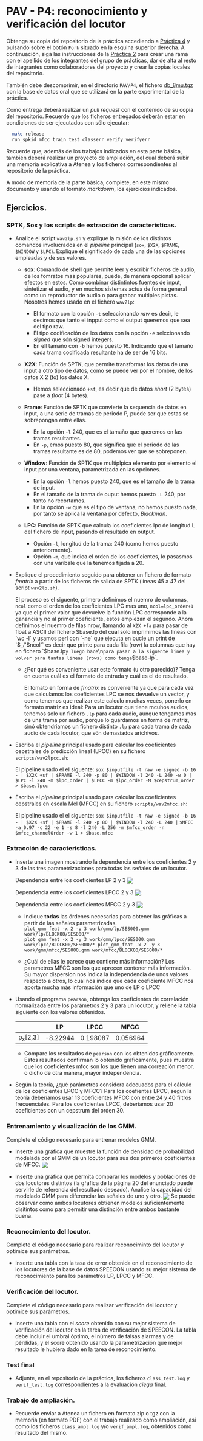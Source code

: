 PAV - P4: reconocimiento y verificación del locutor
===================================================

Obtenga su copia del repositorio de la práctica accediendo a [Práctica 4](https://github.com/albino-pav/P4)
y pulsando sobre el botón `Fork` situado en la esquina superior derecha. A continuación, siga las
instrucciones de la [Práctica 2](https://github.com/albino-pav/P2) para crear una rama con el apellido de
los integrantes del grupo de prácticas, dar de alta al resto de integrantes como colaboradores del proyecto
y crear la copias locales del repositorio.

También debe descomprimir, en el directorio `PAV/P4`, el fichero [db_8mu.tgz](https://atenea.upc.edu/pluginfile.php/3145524/mod_assign/introattachment/0/spk_8mu.tgz?forcedownload=1)
con la base de datos oral que se utilizará en la parte experimental de la práctica.

Como entrega deberá realizar un *pull request* con el contenido de su copia del repositorio. Recuerde
que los ficheros entregados deberán estar en condiciones de ser ejecutados con sólo ejecutar:

~~~~~~~~~~~~~~~~~~~~~~~~~~~~~~~~~~~~~~~~~~~~~~~~~~~~~.sh
  make release
  run_spkid mfcc train test classerr verify verifyerr
~~~~~~~~~~~~~~~~~~~~~~~~~~~~~~~~~~~~~~~~~~~~~~~~~~~~~

Recuerde que, además de los trabajos indicados en esta parte básica, también deberá realizar un proyecto
de ampliación, del cual deberá subir una memoria explicativa a Atenea y los ficheros correspondientes al
repositorio de la práctica.

A modo de memoria de la parte básica, complete, en este mismo documento y usando el formato *markdown*, los
ejercicios indicados.

## Ejercicios.

### SPTK, Sox y los scripts de extracción de características.

- Analice el script `wav2lp.sh` y explique la misión de los distintos comandos involucrados en el *pipeline*
  principal (`sox`, `$X2X`, `$FRAME`, `$WINDOW` y `$LPC`). Explique el significado de cada una de las 
  opciones empleadas y de sus valores.

    * **sox**: Comando de shell que permite leer y escribir ficheros de audio, de los fomratos mas populares, puede, de manera opcional aplicar efectos en estos. Como combinar distintintos fuentes de input, sintetizar el audio, y en muchos sistemas actua de forma general como un reproductor de audio o para grabar multiples pistas.
    Nosotros hemos usado en el fichero `wav2lp`:
      - El formato con la opción `-t` seleccionando _raw_ es decir, le decimos que tanto el inpput como el output queremos que sea del tipo raw.
      - El tipo codificación de los datos con la opción `-e` selccionando _signed_ que són signed integers.
      - En ell tamaño con `-b` hemos puesto 16. Indicando que el tamaño cada trama codificada resultante ha de ser de 16 bits.

    * **X2X**: Función de SPTK, que permite transformar los datos de una input a otro tipo de datos, como se puede ver por el nombre, de los datos X 2 (to) los datos X.
      - Hemos seleccionado `+sf`, es decir que de datos _short_ (2 bytes) pase a _float_ (4 bytes).

    * **Frame**: Función de SPTK que convierte la sequencia de datos en input, a una serie de tramas de periodo P, puede ser que estas se sobrepongan entre ellas.
      - En la opción `-l` 240, que es el tamaño que queremos en las tramas resultantes.
      - En `-p`, emos puesto 80, que significa que el periodo de las tramas resultante es de 80, podemos ver que se sobreponen.
    
    * **Window**: Función de SPTK que multiplpica elemento por elemento el input por una ventana, parametrizada en las opciones.
      - En la opción `-l` hemos puesto 240, que es el tamaño de la trama de input.
      - En el tamaño de la trama de ouput hemos puesto `-L` 240, por tanto no recortamos.
      - En la opción `-w` que es el tipo de ventana, no hemos puesto nada, por tanto se aplica la ventana por defecto, _Blackman_.
    
    * **LPC**: Función de SPTK que calcula los coeficientes lpc de longitud L del fichero de input, pasando el resultado en output.
      - Opción `-l`, longitud de la trama: 240 (como hemos puesto anteriormente).
      - Opción `-m`, que indica el orden de los coeficientes, lo pasasmos con una varibale que la tenemos fijada a 20.

- Explique el procedimiento seguido para obtener un fichero de formato *fmatrix* a partir de los ficheros de
  salida de SPTK (líneas 45 a 47 del script `wav2lp.sh`).

  El proceso es el siguente, primero definimos el nuemro de columnas, `ncol` como el orden de los coeficientes LPC mas uno, `ncol=lpc_order+1` ya que el primer valor que devuelve la función LPC corresponde a la ganancia y no al primer coeficiente, estos empiezan el segundo.
  Ahora definimos el nuemro de filas nrow, llamando al `X2X +fa` para pasar de float a ASCII del fichero $base.lp del cual solo imprimimos las lineas con `wc -l` y usamos perl con `-ne` que ejecuta en bucle un print de `$_/'$ncol'` es decir que printe para cada fila (row) la columnas que hay en fichero `$base.lp` y luego hace `\n` para pasar a la siguente linea y volver para tantas lineas (rows) como tenga `$base-lp`.

  * ¿Por qué es conveniente usar este formato (u otro parecido)? Tenga en cuenta cuál es el formato de
    entrada y cuál es el de resultado.

    El fomato en forma de _fmatrix_ es conveniente ya que para cada vez que calculamos los coeficientes LPC se nos devuelve un vector, y como tenemos que realizar este calculo muchas veces, ponerlo en formato matriz es ideal: 
    Para un locutor que tiene mcuhos audios, tenemos solo un fichero `.lp` para cada audio, aunque tengamos mas de una trama por audio, porque lo guardamos en forma de matriz, sinó obtendriamos un fichero distinto `.lp` para cada trama de cada audio de cada locutor, que són demasiados arichivos.

- Escriba el *pipeline* principal usado para calcular los coeficientes cepstrales de predicción lineal
  (LPCC) en su fichero <code>scripts/wav2lpcc.sh</code>:

  El pipeline usado el el siguente:
  `sox $inputfile -t raw -e signed -b 16 - | $X2X +sf | $FRAME -l 240 -p 80 | $WINDOW -l 240 -L 240 -w 0 |`
	`$LPC -l 240 -m $lpc_order | $LPCC -m $lpc_order -M $cepstrum_order > $base.lpcc`

- Escriba el *pipeline* principal usado para calcular los coeficientes cepstrales en escala Mel (MFCC) en su
  fichero <code>scripts/wav2mfcc.sh</code>:

  El pipeline usado el el siguente:
  `sox $inputfile -t raw -e signed -b 16 - | $X2X +sf | $FRAME -l 240 -p 80 | $WINDOW -l 240 -L 240 |`
	`$MFCC -a 0.97 -c 22 -e 1 -s 8 -l 240 -L 256 -m $mfcc_order -n $mfcc_channelOrder -w 1 > $base.mfcc`
### Extracción de características.

- Inserte una imagen mostrando la dependencia entre los coeficientes 2 y 3 de las tres parametrizaciones
  para todas las señales de un locutor.
  
    Dependencia entre los coeficientes LP 2 y 3
  <img src="lp_SES000.png" align="center">

  Dependencia entre los coeficientes LPCC 2 y 3
  <img src="lpcc_SES000.png" align="center">

  Dependencia entre los coeficientes MFCC 2 y 3
  <img src="mfcc_SES000.png" align="center">
  
  + Indique **todas** las órdenes necesarias para obtener las gráficas a partir de las señales 
    parametrizadas.
    <code>
    plot_gmm_feat -x 2 -y 3 work/gmm/lp/SES000.gmm work/lp/BLOCK00/SES000/*
    plot_gmm_feat -x 2 -y 3 work/gmm/lpcc/SES000.gmm work/lpcc/BLOCK00/SES000/*
    plot_gmm_feat -x 2 -y 3 work/gmm/mfcc/SES000.gmm work/mfcc/BLOCK00/SES000/*
    </code>
    
  + ¿Cuál de ellas le parece que contiene más información?
  Los parametros MFCC son los que aprecen contener más información. Su mayor dispersion nos indica la 
  independencia de unos valores respecto a otros, lo cual nos indica que cada coeficiente MFCC nos aporta
  mucha más información que uno de LP o LPCC

- Usando el programa <code>pearson</code>, obtenga los coeficientes de correlación normalizada entre los
  parámetros 2 y 3 para un locutor, y rellene la tabla siguiente con los valores obtenidos.

  |                        | LP     | LPCC   | MFCC   |
  |------------------------|:------:|:------:|:------:|
  | &rho;<sub>x</sub>[2,3] |-8.22944|0.198087|0.056964|
  
  + Compare los resultados de <code>pearson</code> con los obtenidos gráficamente.
  Estos resultados confirman lo obtenido graficamente, pues muestra que los coeficientes mfcc son los que 
  tienen una correación menor, o dicho de otra manera, mayor independencia.
  
- Según la teoría, ¿qué parámetros considera adecuados para el cálculo de los coeficientes LPCC y MFCC?
  Para los coefientes LPCC, segun la teoría deberíamos usar 13 coeficientes MFCC con entre 24 y 40 filtros 
  frecuenciales. Para los coeficientes LPCC, deberíamos usar 20 coeficientes con un cepstrum del orden 30.

### Entrenamiento y visualización de los GMM.

Complete el código necesario para entrenar modelos GMM.

- Inserte una gráfica que muestre la función de densidad de probabilidad modelada por el GMM de un locutor
  para sus dos primeros coeficientes de MFCC.
  <img src="MFCC_01_SES000_SES000.png" align="center">
  
- Inserte una gráfica que permita comparar los modelos y poblaciones de dos locutores distintos (la gŕafica
  de la página 20 del enunciado puede servirle de referencia del resultado deseado). Analice la capacidad
  del modelado GMM para diferenciar las señales de uno y otro.
  <img src="4_subplot.png" align="center">
  Se puede observar como ambos locutores obtienen modelos suficientemente disitintos como para permitir una
  distinción entre ambos bastante buena.

### Reconocimiento del locutor.

Complete el código necesario para realizar reconociminto del locutor y optimice sus parámetros.

- Inserte una tabla con la tasa de error obtenida en el reconocimiento de los locutores de la base de datos
  SPEECON usando su mejor sistema de reconocimiento para los parámetros LP, LPCC y MFCC.

### Verificación del locutor.

Complete el código necesario para realizar verificación del locutor y optimice sus parámetros.

- Inserte una tabla con el *score* obtenido con su mejor sistema de verificación del locutor en la tarea
  de verificación de SPEECON. La tabla debe incluir el umbral óptimo, el número de falsas alarmas y de
  pérdidas, y el score obtenido usando la parametrización que mejor resultado le hubiera dado en la tarea
  de reconocimiento.
 
### Test final

- Adjunte, en el repositorio de la práctica, los ficheros `class_test.log` y `verif_test.log` 
  correspondientes a la evaluación *ciega* final.

### Trabajo de ampliación.

- Recuerde enviar a Atenea un fichero en formato zip o tgz con la memoria (en formato PDF) con el trabajo 
  realizado como ampliación, así como los ficheros `class_ampl.log` y/o `verif_ampl.log`, obtenidos como 
  resultado del mismo.
